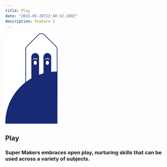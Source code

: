 ```yaml
---
title: Play
date: "2015-05-28T22:40:32.169Z"
description: feature 3
---
```


![image](./cs-school.svg#display=block;height=100px;width=auto;margin-left=auto;margin-right=auto;margin-top=0rem;margin-bottom=3rem)

## Play

### Super Makers embraces open play, nurturing skills that can be used across a variety of subjects.

